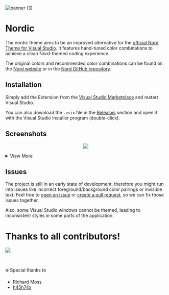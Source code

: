 ![banner (3)](https://user-images.githubusercontent.com/27204033/169149854-f1dbee73-b555-48f6-ac7b-0c2c1c87e16c.png)

# Nordic

The nordic theme aims to be an improved alternative for the [official Nord Theme for Visual Studio](https://marketplace.visualstudio.com/items?itemName=arcticicestudio.nord-visual-studio). 
It features hand-tuned color combinations to achieve a clean Nord-themed coding experience.

The original colors and recommended color combinations can be found on the [Nord website](https://www.nordtheme.com/) or in the [Nord GitHub repository](https://github.com/arcticicestudio/nord).

## Installation

Simply add the Extension from the [Visual Studio Marketplace](https://marketplace.visualstudio.com/items?itemName=DennisStanze.nordic-001) and restart Visual Studio. 

You can also download the `.vsix` file in the [Releases](https://github.com/dst80/nordic/releases) section and open it with the Visual Studio Installer program (double-click).

## Screenshots

<p align="center">
  <img src="https://user-images.githubusercontent.com/27204033/169153031-9f63c573-a468-4ccd-93aa-e22540649986.png">
</p>

<details>
  <summary>View More</summary>
  Coming soon ... :D
</details>

## Issues

The project is still in an early state of development, therefore you might run into issues like incorrect foreground/background color pairings or invisible text. Feel free to [open an issue](https://github.com/dst80/nordic/issues) or [create a pull request](https://github.com/dst80/nordic/pulls), so we can fix those issues together. 

Also, some Visual Studio windows cannot be themed, leading to inconsistent styles in some parts of the application.
# Thanks to all contributors!

<a href="https://github.com/dst80/nordic/graphs/contributors">
  <img src="https://contrib.rocks/image?repo=dst80/nordic" />
</a>

&nbsp;

❄️️ Special thanks to
- Richard Moss
- [h45h74x](https://github.com/h45h74x)
